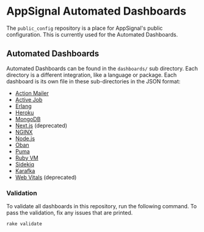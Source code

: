 # AppSignal Automated Dashboards

The `public_config` repository is a place for AppSignal's public configuration. This is currently used for the Automated Dashboards.

## Automated Dashboards

Automated Dashboards can be found in the `dashboards/` sub directory. Each directory is a different integration, like a language or package. Each dashboard is its own file in these sub-directories in the JSON format:

- [Action Mailer](/dashboards/action_mailer/)
- [Active Job](/dashboards/active_job/)
- [Erlang](/dashboards/erlang/)
- [Heroku](/dashboards/heroku/)
- [MongoDB](/dashboards/mongodb/)
- [Next.js](/dashboards/nextjs/) (deprecated)
- [NGINX](/dashboards/nginx/)
- [Node.js](/dashboards/nodejs/)
- [Oban](/dashboards/oban/)
- [Puma](/dashboards/puma/)
- [Ruby VM](/dashboards/ruby_vm/)
- [Sidekiq](/dashboards/sidekiq/)
- [Karafka](/dashboards/karafka/)
- [Web Vitals](/dashboard/web-vitals/) (deprecated)

### Validation

To validate all dashboards in this repository, run the following command. To pass the validation, fix any issues that are printed.

```
rake validate
```
